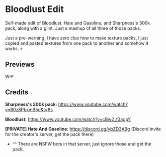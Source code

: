 # Bloodlust Edit

Self-made edit of Bloodlust, Hate and Gasoline, and Sharpness's 300k pack, along with a glint. Just a mashup of all three of those packs.

Just a pre-warning, I have zero clue how to make texture packs, I just copied and pasted textures from one pack to another and somehow it works. 💀

## Previews

WIP

## Credits

**Sharpness's 300k pack:** https://www.youtube.com/watch?v=B0z8PbxmB5o&t=8s

**Bloodlust:** https://www.youtube.com/watch?v=cBw2_f3agpY

**[PRIVATE] Hate And Gasoline:** https://discord.gg/ybZD3A9g (Discord invite for the creator's server, get the pack there)
* ^^ There are NSFW bots in that server, just ignore those and get the pack.
